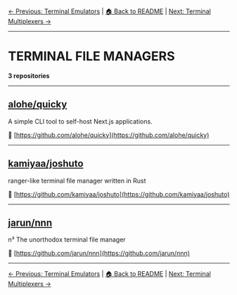 [← Previous: Terminal Emulators](terminal-emulators.txt) | [🏠 Back to README](../README.md) | [Next: Terminal Multiplexers →](terminal-multiplexers.txt)

---

# TERMINAL FILE MANAGERS

**3 repositories**

---

## [alohe/quicky](https://github.com/alohe/quicky)

A simple CLI tool to self-host Next.js applications.

🔗 [https://github.com/alohe/quicky](https://github.com/alohe/quicky)

---

## [kamiyaa/joshuto](https://github.com/kamiyaa/joshuto)

ranger-like terminal file manager written in Rust

🔗 [https://github.com/kamiyaa/joshuto](https://github.com/kamiyaa/joshuto)

---

## [jarun/nnn](https://github.com/jarun/nnn)

n³ The unorthodox terminal file manager

🔗 [https://github.com/jarun/nnn](https://github.com/jarun/nnn)

---


[← Previous: Terminal Emulators](terminal-emulators.txt) | [🏠 Back to README](../README.md) | [Next: Terminal Multiplexers →](terminal-multiplexers.txt)
